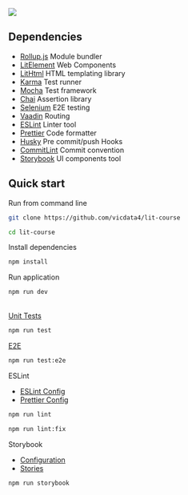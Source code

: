 ![](https://cdn.jsdelivr.net/gh/vicdata4/lit-course/assets/images/logo_.png?v=4&s=100)

## Dependencies
- [Rollup.js](https://rollupjs.org) Module bundler
- [LitElement](https://lit-element.polymer-project.org) Web Components
- [LitHtml](https://lit-html.polymer-project.org) HTML templating library
- [Karma](https://karma-runner.github.io/) Test runner
- [Mocha](https://mochajs.org/) Test framework
- [Chai](https://www.chaijs.com/) Assertion library
- [Selenium](https://www.selenium.dev/documentation/en/) E2E testing
- [Vaadin](https://www.npmjs.com/package/@vaadin/router) Routing
- [ESLint](https://eslint.org) Linter tool
- [Prettier](https://prettier.io/) Code formatter
- [Husky](https://www.npmjs.com/package/husky) Pre commit/push Hooks
- [CommitLint](https://commitlint.js.org/) Commit convention
- [Storybook](https://storybook.js.org/) UI components tool


## Quick start

Run from command line

```bash
git clone https://github.com/vicdata4/lit-course

cd lit-course
```

Install dependencies
```bash
npm install
```

Run application

```bash
npm run dev
```
\
[Unit Tests](https://github.com/vicdata4/lit-course/tree/master/tests)


```bash
npm run test
```

[E2E](https://github.com/vicdata4/lit-course/tree/master/e2e)

```bash
npm run test:e2e
```

ESLint 
- [ESLint Config](https://github.com/vicdata4/lit-course/tree/master/.eslintrc.js)
- [Prettier Config](https://github.com/vicdata4/lit-course/tree/master/.prettierrc)

```bash
npm run lint
```
```bash
npm run lint:fix
```

Storybook

- [Configuration](https://github.com/vicdata4/lit-course/tree/master/.storybook)
- [Stories](https://github.com/vicdata4/lit-course/tree/master/stories)

```bash
npm run storybook
```
